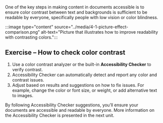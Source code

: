 One of the key steps in making content in documents accessible is to ensure color contrast between text and backgrounds is sufficient to be readable by everyone, specifically people with low vision or color blindness.

:::image type="content" source="../media/4-1-picture-effect-comparison.png" alt-text="Picture that illustrates how to improve readability with contrasting colors.":::

## Exercise – How to check color contrast
  1. Use a color contrast analyzer or the built-in **Accessibility Checker** to verify contrast.
  1. Accessibility Checker can automatically detect and report any color and contrast issues.
  1. Adjust based on results and suggestions on how to fix issues. For example, change the color or font size, or weight, or add alternative text to images.

By following Accessibility Checker suggestions, you’ll ensure your documents are accessible and readable by everyone. More information on the Accessibility Checker is presented in the next unit. 
